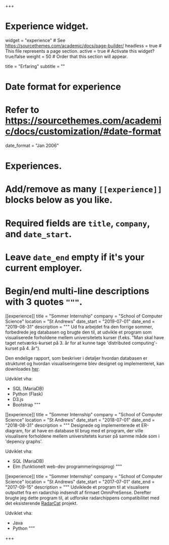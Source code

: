 +++
# Experience widget.
widget = "experience"  # See https://sourcethemes.com/academic/docs/page-builder/
headless = true  # This file represents a page section.
active = true  # Activate this widget? true/false
weight = 50  # Order that this section will appear.

title = "Erfaring"
subtitle = ""

# Date format for experience
#   Refer to https://sourcethemes.com/academic/docs/customization/#date-format
date_format = "Jan 2006"

# Experiences.
#   Add/remove as many `[[experience]]` blocks below as you like.
#   Required fields are `title`, `company`, and `date_start`.
#   Leave `date_end` empty if it's your current employer.
#   Begin/end multi-line descriptions with 3 quotes `"""`.
[[experience]]
  title = "Sommer Internship"
  company = "School of Computer Science"
  location = "St Andrews"
  date_start = "2019-07-01"
  date_end = "2019-08-31"
  description = """
  Ud fra arbejdet fra den forrige sommer, forbedrede jeg databasen og brugte den
  til, at udvikle et program som visualiserede forholdene mellem universitetets
  kurser (f.eks. "Man skal have taget netværks-kurset på 3. år for at kunne tage
  'distributed computing'-kurset på 4. år").

  Den endelige rapport, som beskriver i detaljer hvordan databasen er
  strukturet og hvordan visualiseringerne blev designet og implementeret, kan
  downloades
  [her](https://raw.githubusercontent.com/CodingCellist/UoStA-Module-Vis-2019/master/REPORT.pdf).

  Udviklet vha:

  * SQL (MariaDB)
  * Python (Flask)
  * D3.js
  * Bootstrap
  """

[[experience]]
  title = "Sommer Internship"
  company = "School of Computer Science"
  location = "St Andrews"
  date_start = "2018-07-01"
  date_end = "2018-08-31"
  description = """
  Designede og implementerede et ER-diagram, for at have en database til brug
  med et program, der ville visualisere forholdene mellem universitetets kurser
  på samme måde som i 'depency graphs'.

  Udviklet vha:

  * SQL (MariaDB)
  * Elm (funktionelt web-dev programmeringssprog)
  """

[[experience]]
  title = "Sommer Internship"
  company = "School of Computer Science"
  location = "St Andrews"
  date_start = "2017-07-01"
  date_end = "2017-09-15"
  description = """
  Udviklede et program til at visualisere outputtet fra en radarchip indsendt af
  firmaet OmniPreSense. Derefter brugte jeg dette program til, at udforske
  radarchippens compatibilitet med det eksisterende 
  [RadarCat](https://sachi.cs.st-andrews.ac.uk/research/interaction/radarcat-exploits-googles-soli-radar-sensor-for-object-and-material-recognition/)
  projekt.

  Udviklet vha:
  
  * Java
  * Python
  """

+++
